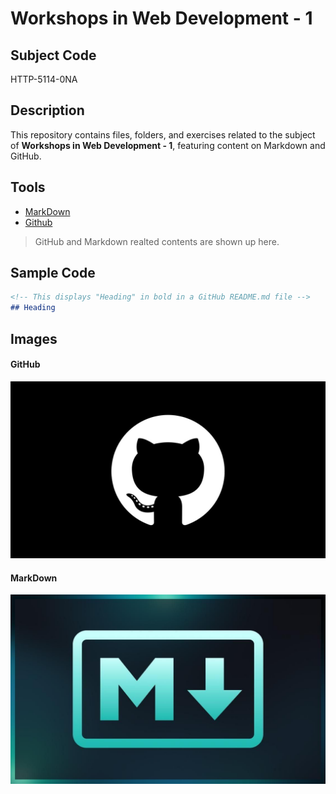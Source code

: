 # Workshops in Web Development - 1

## Subject Code

HTTP-5114-0NA

## Description

This repository contains files, folders, and exercises related to the subject of **Workshops in Web Development - 1**, featuring content on Markdown and GitHub.

## Tools

- [MarkDown](https://www.markdownguide.org/)
- [Github](https://github.com/)

> GitHub and Markdown realted contents are shown up here.

## Sample Code

```MARKDOWN
<!-- This displays "Heading" in bold in a GitHub README.md file -->
## Heading
```

## Images
#### GitHub
![Github](./images/github.jpg)

#### MarkDown
![Markdown](./images/markdown.jpg)
